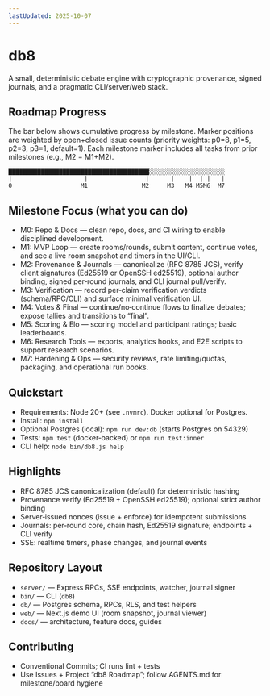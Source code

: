 ```yaml
---
lastUpdated: 2025-10-07
---
```


# db8

A small, deterministic debate engine with cryptographic provenance, signed journals, and a pragmatic CLI/server/web stack.

## Roadmap Progress

The bar below shows cumulative progress by milestone. Marker positions are
weighted by open+closed issue counts (priority weights: p0=8, p1=5, p2=3, p3=1, default=1).
Each milestone marker includes all tasks from prior milestones (e.g., M2 = M1+M2).

```text
███████████████████████████████████████░░░░░░░░░░░░░░░░░░░░░
|                    |                |      |    |  | |   |
0                   M1               M2     M3   M4 M5M6  M7
```

## Milestone Focus (what you can do)

- M0: Repo & Docs — clean repo, docs, and CI wiring to enable disciplined
  development.
- M1: MVP Loop — create rooms/rounds, submit content, continue votes, and see a
  live room snapshot and timers in the UI/CLI.
- M2: Provenance & Journals — canonicalize (RFC 8785 JCS), verify client
  signatures (Ed25519 or OpenSSH ed25519), optional author binding, signed
  per‑round journals, and CLI journal pull/verify.
- M3: Verification — record per‑claim verification verdicts (schema/RPC/CLI) and
  surface minimal verification UI.
- M4: Votes & Final — continue/no‑continue flows to finalize debates; expose
  tallies and transitions to “final”.
- M5: Scoring & Elo — scoring model and participant ratings; basic leaderboards.
- M6: Research Tools — exports, analytics hooks, and E2E scripts to support
  research scenarios.
- M7: Hardening & Ops — security reviews, rate limiting/quotas, packaging, and
  operational run books.

## Quickstart

- Requirements: Node 20+ (see `.nvmrc`). Docker optional for Postgres.
- Install: `npm install`
- Optional Postgres (local): `npm run dev:db` (starts Postgres on 54329)
- Tests: `npm test` (docker‑backed) or `npm run test:inner`
- CLI help: `node bin/db8.js help`

## Highlights

- RFC 8785 JCS canonicalization (default) for deterministic hashing
- Provenance verify (Ed25519 + OpenSSH ed25519); optional strict author binding
- Server‑issued nonces (issue + enforce) for idempotent submissions
- Journals: per‑round core, chain hash, Ed25519 signature; endpoints + CLI verify
- SSE: realtime timers, phase changes, and journal events

## Repository Layout

- `server/` — Express RPCs, SSE endpoints, watcher, journal signer
- `bin/` — CLI (`db8`)
- `db/` — Postgres schema, RPCs, RLS, and test helpers
- `web/` — Next.js demo UI (room snapshot, journal viewer)
- `docs/` — architecture, feature docs, guides

## Contributing

- Conventional Commits; CI runs lint + tests
- Use Issues + Project “db8 Roadmap”; follow AGENTS.md for milestone/board hygiene
